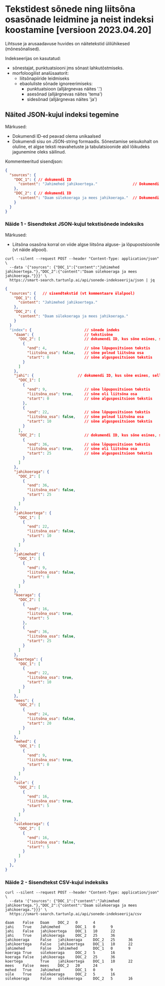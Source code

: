 # Tekstidest sõnede ning liitsõna osasõnade leidmine ja neist indeksi koostamine [versioon 2023.04.20]

Lihtsuse ja arusaadavuse huvides on näitetekstid ülilühikesed (mõnesõnalised).

Indekseerijas on kasutatud:

* sõnestajat, punktuatsiooni jms sõnast lahkutõstmiseks.
* morfoloogilist analüsaatorit:
  * liitsõnapiiride leidmiseks
  * ebaoluliste sõnade ignoreerimiseks:
    * punktuatsioon (alljärgnevas näites '.')
    * asesõnad (alljärgnevas näites 'tema')
    * sidesõnad (alljärgnevas näites 'ja')

## Näited JSON-kujul indeksi tegemine

Märkused:

* Dokumendi ID-ed peavad olema unikaalsed
* Dokumendi sisu on JSON-string formaadis. Sõnestamise seisukohalt on oluline, et algse teksti reavahetuste ja tabulatsioonide abil lõikudeks jagunemine oleks säilinud.

Kommenteeritud sisendjson:

```json
{
  "sources": {
    "DOC_1": { // dokumendi ID 
      "content": "Jahimehed jahikoertega."                // Dokumendi tekst
    },
    "DOC_2": { // dokumendi ID 
      "content": "Daam sülekoeraga ja mees jahikoeraga."  // Dokumendi tekst
    }
  }
}
```

### Näide 1 - Sisendtekst JSON-kujul tekstisõnede indeksiks

Märkused:

* Liitsõna osasõna korral on viide algse liitsõna alguse- ja lõpupostsioonile (vt näide allpool).

```cmdline
curl --silent --request POST --header "Content-Type: application/json" \                                                           
  --data '{"sources": {"DOC_1":{"content":"Jahimehed jahikoertega."},"DOC_2":{"content":"Daam sülekoeraga ja mees jahikoeraga."}}}' \
  https://smart-search.tartunlp.ai/api/sonede-indekseerija/json | jq
```

```json
{
  "sources": {   // sisendtekstid (vt kommentaare ülalpool)
    "DOC_1": {
      "content": "Jahimehed jahikoertega."
    },
    "DOC_2": {
      "content": "Daam sülekoeraga ja mees jahikoeraga."
    }
  }
  "index": {                        // sõnede indeks
    "daam": {                       // tekstisõne
      "DOC_2": [                    // dokumendi ID, kus sõne esines, selles tekstis esines 1 kord
        {
          "end": 4,                 // sõne lõpupositsioon tekstis
          "liitsõna_osa": false,    // sõne polnud liitsõna osa
          "start": 0                // sõne alguspositsioon tekstis
        }
      ]
    },
    "jahi": {                    // dokumendi ID, kus sõne esines, selles tekstis esines 2 korda
      "DOC_1": [
        {
          "end": 9,                 // sõne lõpupositsioon tekstis
          "liitsõna_osa": true,     // sõne oli liitsõna osa
          "start": 0                // sõne alguspositsioon tekstis
        },
        {
          "end": 22,                // sõne lõpupositsioon tekstis
          "liitsõna_osa": false,    // sõne polnud liitsõna osa
          "start": 10               // sõne alguspositsioon tekstis
        }
      ],
      "DOC_2": [                    // dokumendi ID, kus sõne esines, selles tekstis esines 1 kord
        {
          "end": 36,                // sõne lõpupositsioon tekstis
          "liitsõna_osa": true,     // sõne oli liitsõna osa
          "start": 25               // sõne alguspositsioon tekstis
        }
      ]
    },
    "jahikoeraga": {
      "DOC_2": [
        {
          "end": 36,
          "liitsõna_osa": false,
          "start": 25
        }
      ]
    },
    "jahikoertega": {
      "DOC_1": [
        {
          "end": 22,
          "liitsõna_osa": false,
          "start": 10
        }
      ]
    },
    "jahimehed": {
      "DOC_1": [
        {
          "end": 9,
          "liitsõna_osa": false,
          "start": 0
        }
      ]
    },
    "koeraga": {
      "DOC_2": [
        {
          "end": 16,
          "liitsõna_osa": true,
          "start": 5
        },
        {
          "end": 36,
          "liitsõna_osa": false,
          "start": 25
        }
      ]
    },
    "koertega": {
      "DOC_1": [
        {
          "end": 22,
          "liitsõna_osa": true,
          "start": 10
        }
      ]
    },
    "mees": {
      "DOC_2": [
        {
          "end": 24,
          "liitsõna_osa": false,
          "start": 20
        }
      ]
    },
    "mehed": {
      "DOC_1": [
        {
          "end": 9,
          "liitsõna_osa": true,
          "start": 0
        }
      ]
    },
    "süle": {
      "DOC_2": [
        {
          "end": 16,
          "liitsõna_osa": true,
          "start": 5
        }
      ]
    },
    "sülekoeraga": {
      "DOC_2": [
        {
          "end": 16,
          "liitsõna_osa": false,
          "start": 5
        }
      ]
    }
  },
}


```

### Näide 2 - Sisendtekst CSV-kujul indeksiks

```cmdline
curl --silent --request POST --header "Content-Type: application/json" \
  --data '{"sources": {"DOC_1":{"content":"Jahimehed jahikoertega."},"DOC_2":{"content":"Daam sülekoeraga ja mees jahikoeraga."}}}' \
  https://smart-search.tartunlp.ai/api/sonede-indekseerija/csv 
```

```csv
daam    False   Daam    DOC_2   0       4
jahi    True    Jahimehed       DOC_1   0       9
jahi    False   jahikoertega    DOC_1   10      22
jahi    True    jahikoeraga     DOC_2   25      36
jahikoeraga     False   jahikoeraga     DOC_2   25      36
jahikoertega    False   jahikoertega    DOC_1   10      22
jahimehed       False   Jahimehed       DOC_1   0       9
koeraga True    sülekoeraga     DOC_2   5       16
koeraga False   jahikoeraga     DOC_2   25      36
koertega        True    jahikoertega    DOC_1   10      22
mees    False   mees    DOC_2   20      24
mehed   True    Jahimehed       DOC_1   0       9
süle    True    sülekoeraga     DOC_2   5       16
sülekoeraga     False   sülekoeraga     DOC_2   5       16
```
